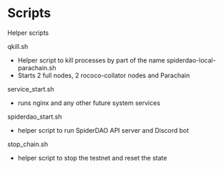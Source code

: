 # Scripts

Helper scripts

qkill.sh
- Helper script to kill processes by part of the name
spiderdao-local-parachain.sh
- Starts 2 full nodes, 2 rococo-collator nodes and Parachain

service_start.sh
- runs nginx and any other future system services

spiderdao_start.sh
- helper script to run SpiderDAO API server and Discord bot

stop_chain.sh
- helper script to stop the testnet and reset the state